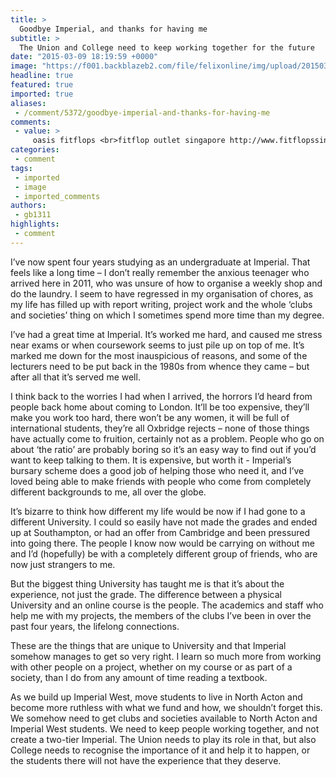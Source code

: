 ```yaml
---
title: >
  Goodbye Imperial, and thanks for having me
subtitle: >
  The Union and College need to keep working together for the future
date: "2015-03-09 18:19:59 +0000"
image: "https://f001.backblazeb2.com/file/felixonline/img/upload/201503091819-ps3110-businesschool.jpg"
headline: true
featured: true
imported: true
aliases:
 - /comment/5372/goodbye-imperial-and-thanks-for-having-me
comments:
 - value: >
     oasis fitflops <br>fitflop outlet singapore http://www.fitflopssingapore.com/,fitflop trainers <br>fitflops sale australia http://fitflopsau.blogspot.com/,papillio birkenstock <br>buy birkenstocks online http://birkenstockaustraliamalls.com/,louboutin new york <br>christian louboutin outlet online http://canadachristianlouboutin.blogspot.com/
categories:
 - comment
tags:
 - imported
 - image
 - imported_comments
authors:
 - gb1311
highlights:
 - comment
---
```


I’ve now spent four years studying as an undergraduate at Imperial. That feels like a long time – I don’t really remember the anxious teenager who arrived here in 2011, who was unsure of how to organise a weekly shop and do the laundry. I seem to have regressed in my organisation of chores, as my life has filled up with report writing, project work and the whole ‘clubs and societies’ thing on which I sometimes spend more time than my degree.

I’ve had a great time at Imperial. It’s worked me hard, and caused me stress near exams or when coursework seems to just pile up on top of me. It’s marked me down for the most inauspicious of reasons, and some of the lecturers need to be put back in the 1980s from whence they came – but after all that it’s served me well.

I think back to the worries I had when I arrived, the horrors I’d heard from people back home about coming to London. It’ll be too expensive, they’ll make you work too hard, there won’t be any women, it will be full of international students, they’re all Oxbridge rejects – none of those things have actually come to fruition, certainly not as a problem. People who go on about ‘the ratio’ are probably boring so it’s an easy way to find out if you’d want to keep talking to them. It is expensive, but worth it - Imperial’s bursary scheme does a good job of helping those who need it, and I’ve loved being able to make friends with people who come from completely different backgrounds to me, all over the globe.

It’s bizarre to think how different my life would be now if I had gone to a different University. I could so easily have not made the grades and ended up at Southampton, or had an offer from Cambridge and been pressured into going there. The people I know now would be carrying on without me and I’d (hopefully) be with a completely different group of friends, who are now just strangers to me.

But the biggest thing University has taught me is that it’s about the experience, not just the grade. The difference between a physical University and an online course is the people. The academics and staff who help me with my projects, the members of the clubs I’ve been in over the past four years, the lifelong connections.

These are the things that are unique to University and that Imperial somehow manages to get so very right. I learn so much more from working with other people on a project, whether on my course or as part of a society, than I do from any amount of time reading a textbook.

As we build up Imperial West, move students to live in North Acton and become more ruthless with what we fund and how, we shouldn’t forget this. We somehow need to get clubs and societies available to North Acton and Imperial West students. We need to keep people working together, and not create a two-tier Imperial. The Union needs to play its role in that, but also College needs to recognise the importance of it and help it to happen, or the students there will not have the experience that they deserve.
